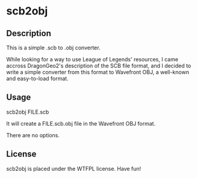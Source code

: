 scb2obj
=======

Description
-----------

This is a simple .scb to .obj converter.

While looking for a way to use League of Legends' resources, I came accross DragonGeo2's description of the SCB file format, and I decided to write a simple converter from this format to Wavefront OBJ, a well-known and easy-to-load format.

Usage
-----

scb2obj FILE.scb

It will create a FILE.scb.obj file in the Wavefront OBJ format.

There are no options.

License
-------

scb2obj is placed under the WTFPL license. Have fun!

